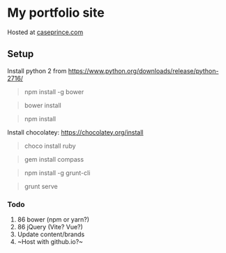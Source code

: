 # My portfolio site

Hosted at [caseprince.com](http://caseprince.com)

## Setup

Install python 2 from https://www.python.org/downloads/release/python-2716/

> npm install -g bower

> bower install

> npm install

Install chocolatey: https://chocolatey.org/install

> choco install ruby

> gem install compass

> npm install -g grunt-cli

> grunt serve

### Todo

1. 86 bower (npm or yarn?)
1. 86 jQuery (Vite? Vue?)
1. Update content/brands
1. ~Host with github.io?~
